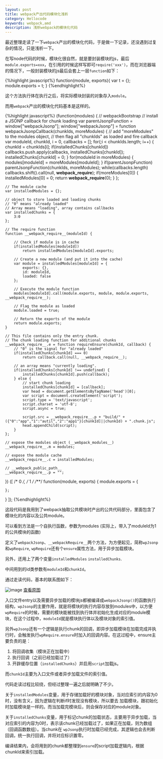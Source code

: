 ```yaml
---
layout: post
title: webpack产出代码模块化浅析
category: Hellocode
keywords: webpack,amd
description: 浅析webpack的模块化代码
---
```


最近整理走读了一下`webpack`产出的模块化代码，于是做一下记录，还没遇到过复杂的情况，只是浅析一下。

在写node代码的时候，模块化很自然，就是要封装模块的js，最后`module.exports=xxx`，在引用的时候这样写即可`require('xxx')`，而在浏览器端的情况下，一般封装模块的js最后会套上一层`function`如下：

{%highlight javascript%}
function(module, exports){
    var t = {};
    module.exports = t;
}
{%endhighlight%}

这个方法执行体在执行之后，将实际模块封装的对象存入`module`。

而用`webpack`产出的模块化代码基本是这样的。

{%highlight javascript%}
(function(modules) { // webpackBootstrap
    // install a JSONP callback for chunk loading
    var parentJsonpFunction = window["webpackJsonp"];
    window["webpackJsonp"] = function webpackJsonpCallback(chunkIds, moreModules) {
        // add "moreModules" to the modules object,
        // then flag all "chunkIds" as loaded and fire callback
        var moduleId, chunkId, i = 0, callbacks = [];
        for(;i < chunkIds.length; i++) {
            chunkId = chunkIds[i];
            if(installedChunks[chunkId])
                callbacks.push.apply(callbacks, installedChunks[chunkId]);
            installedChunks[chunkId] = 0;
        }
        for(moduleId in moreModules) {
            modules[moduleId] = moreModules[moduleId];
        }
        if(parentJsonpFunction) parentJsonpFunction(chunkIds, moreModules);
        while(callbacks.length)
            callbacks.shift().call(null, __webpack_require__);
        if(moreModules[0]) {
            installedModules[0] = 0;
            return __webpack_require__(0);
        }
    };

    // The module cache
    var installedModules = {};

    // object to store loaded and loading chunks
    // "0" means "already loaded"
    // Array means "loading", array contains callbacks
    var installedChunks = {
        3:0
    };

    // The require function
    function __webpack_require__(moduleId) {

        // Check if module is in cache
        if(installedModules[moduleId])
            return installedModules[moduleId].exports;

        // Create a new module (and put it into the cache)
        var module = installedModules[moduleId] = {
            exports: {},
            id: moduleId,
            loaded: false
        };

        // Execute the module function
        modules[moduleId].call(module.exports, module, module.exports, __webpack_require__);

        // Flag the module as loaded
        module.loaded = true;

        // Return the exports of the module
        return module.exports;
    }

    // This file contains only the entry chunk.
    // The chunk loading function for additional chunks
    __webpack_require__.e = function requireEnsure(chunkId, callback) {
        // "0" is the signal for "already loaded"
        if(installedChunks[chunkId] === 0)
            return callback.call(null, __webpack_require__);

        // an array means "currently loading".
        if(installedChunks[chunkId] !== undefined) {
            installedChunks[chunkId].push(callback);
        } else {
            // start chunk loading
            installedChunks[chunkId] = [callback];
            var head = document.getElementsByTagName('head')[0];
            var script = document.createElement('script');
            script.type = 'text/javascript';
            script.charset = 'utf-8';
            script.async = true;

            script.src = __webpack_require__.p + "build/" + ({"0":"app","1":"autil","2":"app1"}[chunkId]||chunkId) + ".chunk.js";
            head.appendChild(script);
        }
    };

    // expose the modules object (__webpack_modules__)
    __webpack_require__.m = modules;

    // expose the module cache
    __webpack_require__.c = installedModules;

    // __webpack_public_path__
    __webpack_require__.p = "";
 })
 ([
/* 0 */,
/* 1 */
/***/ function(module, exports) {
    module.exports = {
       
    };
 }
 ]);
{%endhighlight%}

这段代码是我用到了webpack抽取公共模块时产出的公共代码部分，里面包含了模块化的内容以及公共module。

可以看到方法是一个自执行函数，参数为modules (实际上，带入了moduleId为1的公共模块的函数)

定义了`webpackJsonp`、`__webpackRequire__`两个方法，为方便起见，简称`wpJsonp`和`wpRequire`, `wpRequire`还有个`ensure`属性方法，用于异步加载模块。

另外，还用上了两个变量`installedModules` `installedChunks`.

中间用到的id类参数有`moduleId`和`chunkId`。

通过走读代码，基本的联系图如下：

![image](http://dont27.qiniudn.com/webpackcode.png)
<a href="http://dont27.qiniudn.com/webpackcode.png" target="_blank">查看原图</a>

入口文件entry以及需要异步加载的模块js都被编译成`webpackJsonp()`的函数执行结构，`wpJsonp`的主要作用，就是将模块的执行内容存放到modules中，以方便`wpRequire`的时候，需要的模块能被找到执行体并初始化生成对应的module模块，在这个过程中，`moduleId`就是模块执行体以及模块对象的索引值。

另外`wpJsonp`还有一个逻辑是执行chunk的回调，即异步加载模块在加载完成并执行时，会触发执行`wpRequire.ensure`时加入的回调内容。在这过程中，ensure主要负责的是：

1. 将回调收集（模块正在加载中）  
2. 执行回调（之前已经加载过了）
3. 开辟缓存位置（`installedChunks`）并启用`script`加载js。

而`chunkId`主要为入口文件或者异步加载文件的索引值。

代码走读过程比较绕，但经过整理一遍之后就明确了不少。

关于`installedModules`变量，用于存储加载好的模块对象，当对应索引的内容为0时，没有含义，因为逻辑在判断if时发现没有模块，所以要去 加载模块，跟初始化时加载模块是一样的。而当加载完模块后，则会保存对应的module对象。

关于`installedChunks`变量，用于标记chunk的加载状态，主要用于异步加载，当对应索引的内容为0时，表示该chunk已经加载过了，如果正在加载，则为数组（回调函数数组）。当chunk在 `wpJsonp`执行时加载已经完成，其逻辑也会去判断回调，统一执行回调，并将对应标识置零。

编译结果内，会将用到的chunk都整理到`ensure`的script加载逻辑内，根据chunkId来索引加载。